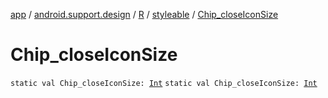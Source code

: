 [app](../../../index.md) / [android.support.design](../../index.md) / [R](../index.md) / [styleable](index.md) / [Chip_closeIconSize](./-chip_close-icon-size.md)

# Chip_closeIconSize

`static val Chip_closeIconSize: `[`Int`](https://kotlinlang.org/api/latest/jvm/stdlib/kotlin/-int/index.html)
`static val Chip_closeIconSize: `[`Int`](https://kotlinlang.org/api/latest/jvm/stdlib/kotlin/-int/index.html)